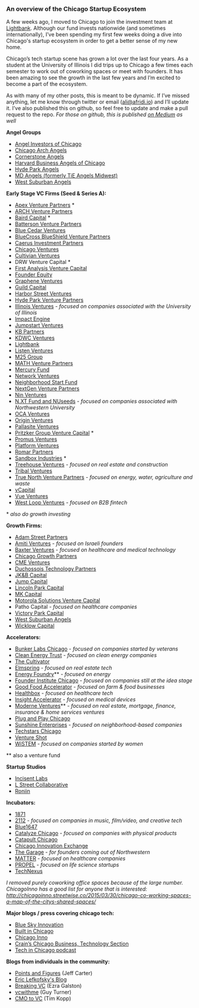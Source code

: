 ### An overview of the Chicago Startup Ecosystem

A few weeks ago, I moved to Chicago to join the investment team at [Lightbank](http://lightbank.com). Although our fund invests nationwide (and sometimes internationally), I’ve been spending my first few weeks doing a dive into Chicago's startup ecosystem in order to get a better sense of my new home.

Chicago’s tech startup scene has grown a lot over the last four years. As a student at the University of Illinois I did trips up to Chicago a few times each semester to work out of coworking spaces or meet with founders. It has been amazing to see the growth in the last few years and I’m excited to become a part of the ecosystem.

As with many of my other posts, this is meant to be dynamic. If I’ve missed anything, let me know through twitter or email (ali@afridi.io) and I’ll update it. I’ve also published this on github, so feel free to update and make a pull request to the repo. *For those on github, this is published [on Medium](https://medium.com/@AliKAfridi/an-overview-of-chicagos-tech-ecosystem-43d9fc8a7f4e#.yi8lzpt4f) as well*



**Angel Groups**

* [Angel Investors of Chicago](http://www.angelinvestorschicago.com/) 
* [Chicago Arch Angels](http://chicagoarchangels.com/)
* [Cornerstone Angels](http://www.cornerstoneangels.com/) 
* [Harvard Business Angels of Chicago](https://gust.com/organizations/harvard-business-school-angels-of-chicago) 
* [Hyde Park Angels](http://www.hydeparkangels.com/) 
* [MD Angels (formerly TiE Angels Midwest)](https://gust.com/organizations/tie-angels-midwest)
* [West Suburban Angels](http://www.westsuburbanangels.com/) 




**Early Stage VC Firms (Seed & Series A):**
* [Apex Venture Partners](http://www.apexvc.com/) *
* [ARCH Venture Partners](http://www.archventure.com/)
* [Baird Capital](http://www.bairdcapital.com/) *
* [Batterson Venture Partners](http://www.battersonvc.com/)
* [Blue Cedar Ventures](http://bluecedarventures.com/)
* [BlueCross BlueShield Venture Partners](http://bcbsvp.com/)
* [Caerus Investment Partners](http://www.caerusip.com/)
* [Chicago Ventures](http://chicagoventures.com/)
* [Cultivian Ventures](http://www.cultivian.com/)
* DRW Venture Capital *
* [First Analysis Venture Capital](http://www.firstanalysis.com/) 
* [Founder Equity](http://founderequity.com/) 
* [Graphene Ventures](http://www.graphene.vc/)
* [Guild Capital](http://guildcap.com) 
* [Harbor Street Ventures](http://www.harborstreetventures.com/) 
* [Hyde Park Venture Partners](http://hydeparkvp.com/) 
* [Illinois Ventures](http://illinoisventures.com/) - _focused on companies associated with the University of Illinois_
* [Impact Engine](http://theimpactengine.com/)
* [Jumpstart Ventures](http://www.jumpstart.vc/)
* [KB Partners](http://www.kbpartners.com/)
* [KDWC Ventures](http://www.kdwcventures.com/)
* [Lightbank](http://www.lightbank.com/)
* [Listen Ventures](http://listen.co/)
* [M25 Group](http://m25group.com/)
* [MATH Venture Partners](http://www.mathventurepartners.com/) 
* [Mercury Fund](http://mercuryfund.com/)
* [Network Ventures](https://angel.co/network-ventures) 
* [Neighborhood Start Fund](http://www.start.fund/)
* [NextGen Venture Partners](https://nextgenvp.com)
* [Nin Ventures](https://nin.vc/) 
* [N.XT Fund and NUseeds](http://www.northwestern.edu/newscenter/stories/2016/04/nxt-nuseeds-entrepreneurs-funding.html) - _focused on companies associated with Northwestern University_
* [OCA Ventures](http://www.ocaventures.com/)
* [Origin Ventures](http://originventures.com/) 
* [Pallasite Ventures](http://www.pallasiteventures.com/)
* [Pritzker Group Venture Capital](http://www.pritzkergroup.com/venture-capital/) * 
* [Promus Ventures](http://www.promusventures.com/pg)
* [Platform Ventures](http://www.platformventure.com/)
* [Romar Partners](http://www.builtinchicago.org/company/romar-partners)
* [Sandbox Industries](http://sandboxindustries.com/) *
* [Treehouse Ventures](http://www.treehouse.vc/) - _focused on real estate and construction_
* [Tribal Ventures](http://www.tribalventuresllc.com/)  
* [True North Venture Partners](http://www.truenorthvp.com/) - _focused on energy, water, agriculture and waste_
* [vCapital](http://www.vcapital.com/)
* [Vue Ventures](http://www.vueventures.com/)
* [West Loop Ventures](http://www.westloopventures.com/) - _focused on B2B fintech_


\* _also do growth investing_ 



**Growth Firms:**
* [Adam Street Partners](http://www.adamsstreetpartners.com/)
* [Amiti Ventures](http://www.amiticapital.com/) - _focused on Israeli founders_
* [Baxter Ventures](http://www.baxter.com/inside-baxter/science/programs/baxter-ventures.page) - _focused on healthcare and medical technology_
* [Chicago Growth Partners](http://cgp.com/)
* [CME Ventures](http://www.cmegroup.com/cme-ventures.html)
* [Duchossois Technology Partners](http://www.dcmllc.com/)
* [JK&B Capital](http://www.jkbcapital.com/) 
* [Jump Capital](http://jumpcap.com/)
* [Lincoln Park Capital](http://www.lincolnparkcapital.com/)
* [MK Capital](http://www.mkcapital.com/)
* [Motorola Solutions Venture Capital](http://www.motorolasolutions.com/en_us/about/company-overview/ventures.html)
* Patho Capital - _focused on healthcare companies_
* [Victory Park Capital](http://www.victoryparkcapital.com/)
* [West Suburban Angels](http://www.westsuburbanangels.com/)
* [Wicklow Capital](https://www.crunchbase.com/organization/wicklow-capital#/entity)




**Accelerators:**
* [Bunker Labs Chicago](https://bunkerlabs.org/) - _focused on companies started by veterans_ 
* [Clean Energy Trust](http://cleanenergytrust.org/) - _focused on clean energy companies_
* [The Cultivator](http://www.thecultivator.com/) 
* [Elmspring](http://elmspringaccelerator.com/) - _focused on real estate tech_ 
* [Energy Foundry](http://www.energyfoundry.com/)** - _focused on energy_ 
* [Founder Institute Chicago](http://fi.co/s/chicago) - _focused on companies still at the idea stage_
* [Good Food Accelerator](http://www.goodfoodaccelerator.org/) - _focused on farm & food businesses_
* [Healthbox](http://www.healthbox.com/) - _focused on healthcare tech_
* [Insight Accelerator](http://insightpd.com/accelerator/insight-accelerator-labs/) - _focused on medical devices_
* [Moderne Ventures](http://www.moderneventures.com/)** - _focused on real estate, mortgage, finance, insurance & home services ventures_
* [Plug and Play Chicago](http://chicago.plugandplaytechcenter.com/) 
* [Sunshine Enterprises](http://sunshineenterprises.com/) - _focused on neighborhood-based companies_
* [Techstars Chicago](http://www.techstars.com/programs/chicago-program/) 
* [Venture Shot](http://ventureshot.com/) 
* [WiSTEM](http://www.1871.com/wistem/) - _focused on companies started by women_


** also a venture fund



**Startup Studios**

* [Incisent Labs](http://incisentlabs.com/) 
* [L Street Collaborative](http://www.lstreetc.com/)
* [Roniin](http://roniin.com/) 




**Incubators:**

* [1871](http://1871.com)
* [2112](http://www.2112inc.com/) - _focused on companies in music, film/video, and creative tech_
* [Blue1647](http://www.blue1647.com/) 
* [Catalyze Chicago](http://www.catalyzechicago.org/) - _focused on companies with physical products_
* [Catapult Chicago](http://www.catapultchicago.com/)
* [Chicago Innovation Exchange](https://cie.uchicago.edu/) 
* [The Garage](http://thegarage.northwestern.edu/) - _for founders coming out of Northwestern_
* [MATTER](http://matterchicago.com/) - _focused on healthcare companies_
* [PROPEL](http://ibiopropel.org/) - _focused on life science startups_
* [TechNexus](http://technexus.com/) 


*I removed purely coworking office spaces because of the large number. ChicagoInno has a good list for anyone that is interested: http://chicagoinno.streetwise.co/2015/03/30/chicago-co-working-spaces-a-map-of-the-citys-shared-spaces/* 



**Major blogs / press covering chicago tech:**

* [Blue Sky Innovation](http://www.chicagotribune.com/bluesky/technology/)
* [Built in Chicago](http://www.builtinchicago.org/) 
* [Chicago Inno](http://chicagoinno.streetwise.co/) 
* [Crain’s Chicago Business, Technology Section](http://www.chicagobusiness.com/news/technology)
* [Tech in Chicago podcast](http://www.techinchicago.co/)




**Blogs from individuals in the community:**

- [Points and Figures](http://pointsandfigures.com/) (Jeff Carter)
- [Eric Lefkofsky's Blog](http://www.lefkofsky.com/category/blog-and-news/)
- [Breaking VC](http://www.breakingvc.com/) (Ezra Galston)
- [vcwithme](https://vcwithme.co/) (Guy Turner)
- [CMO to VC](http://cmovc.com/) (Tim Kopp)

